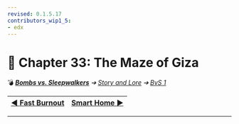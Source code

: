 ```yaml
---
revised: 0.1.5.17
contributors_wip1_5:
- edx
---
```


# 📄 Chapter 33: The Maze of Giza

💣 ***[Bombs vs. Sleepwalkers][home]** ➔ [Story and Lore][story] ➔ [BvS 1][story_bvs1]*

| [◀️ Fast Burnout][prev] | [Smart Home ▶️][next] |
| --: | :-- |

****

[home]: /README.md
[prev]: /story/bvs1/32_fast_burnout.md
[next]: /story/bvs1/34_smart_home.md
[story]: /story/readme.md
[story_bvs1]: /story/bvs1/readme.md
